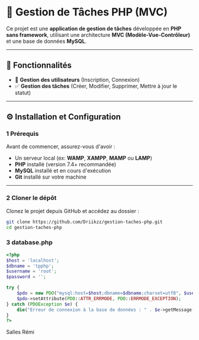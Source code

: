 # 📌 Gestion de Tâches PHP (MVC)

Ce projet est une **application de gestion de tâches** développée en **PHP sans framework**, utilisant une architecture **MVC (Modèle-Vue-Contrôleur)** et une base de données **MySQL**.

---

## 📌 Fonctionnalités
- 🔐 **Gestion des utilisateurs** (Inscription, Connexion)
- ✅ **Gestion des tâches** (Créer, Modifier, Supprimer, Mettre à jour le statut)

---

## ⚙️ Installation et Configuration

### **1️ Prérequis**
Avant de commencer, assurez-vous d'avoir :
- Un serveur local (ex: **WAMP**, **XAMPP**, **MAMP** ou **LAMP**)
- **PHP** installé (version 7.4+ recommandée)
- **MySQL** installé et en cours d'exécution
- **Git** installé sur votre machine

---

### **2️ Cloner le dépôt**
Clonez le projet depuis GitHub et accédez au dossier :
```sh
git clone https://github.com/Driikzz/gestion-taches-php.git
cd gestion-taches-php

```
### **3 database.php**
```php
<?php
$host = 'localhost'; 
$dbname = 'tpphp'; 
$username = 'root'; 
$password = ''; 

try {
    $pdo = new PDO("mysql:host=$host;dbname=$dbname;charset=utf8", $username, $password);
    $pdo->setAttribute(PDO::ATTR_ERRMODE, PDO::ERRMODE_EXCEPTION);
} catch (PDOException $e) {
    die("Erreur de connexion à la base de données : " . $e->getMessage());
}
?>
````
Salles Rémi

